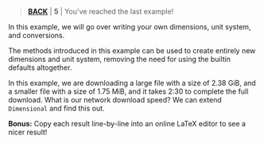 > [**BACK**](./Get%20Standard%20Names.md) | **5** | You've reached the last example!

In this example, we will go over writing your own dimensions, unit system, and conversions.

The methods introduced in this example can be used to create entirely new dimensions and unit system, removing the need for using the builtin defaults altogether.

In this example, we are downloading a large file with a size of 2.38 GiB, and a smaller file with a size of 1.75 MiB, and it takes 2:30 to complete the full download. What is our network download speed? We can extend `Dimensional` and find this out.

**Bonus:** Copy each result line-by-line into an online LaTeX editor to see a nicer result!